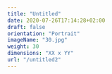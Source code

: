 ```yaml
---
title: "Untitled"
date: 2020-07-26T17:14:28+02:00
draft: false
orientation: "Portrait"
imageName: "30.jpg"
weight: 30
dimensions: "XX x YY"
url: "/untitled2"
---
```



